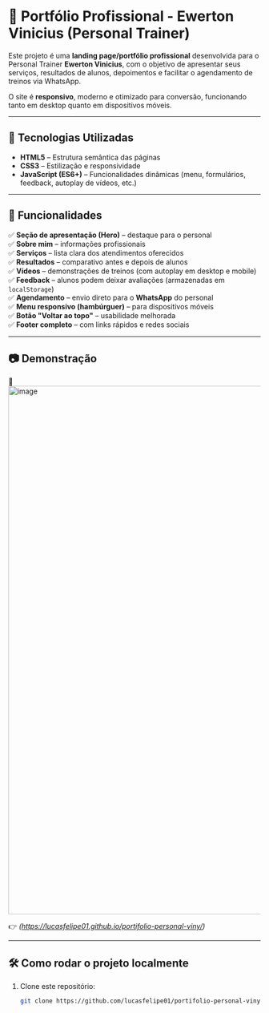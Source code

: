 # 💪 Portfólio Profissional - Ewerton Vinicius (Personal Trainer)

Este projeto é uma **landing page/portfólio profissional** desenvolvida para o Personal Trainer **Ewerton Vinicius**, com o objetivo de apresentar seus serviços, resultados de alunos, depoimentos e facilitar o agendamento de treinos via WhatsApp.  

O site é **responsivo**, moderno e otimizado para conversão, funcionando tanto em desktop quanto em dispositivos móveis.  

---

## 🚀 Tecnologias Utilizadas
- **HTML5** – Estrutura semântica das páginas  
- **CSS3** – Estilização e responsividade  
- **JavaScript (ES6+)** – Funcionalidades dinâmicas (menu, formulários, feedback, autoplay de vídeos, etc.)  


---

## 📌 Funcionalidades
✅ **Seção de apresentação (Hero)** – destaque para o personal  
✅ **Sobre mim** – informações profissionais  
✅ **Serviços** – lista clara dos atendimentos oferecidos  
✅ **Resultados** – comparativo antes e depois de alunos  
✅ **Vídeos** – demonstrações de treinos (com autoplay em desktop e mobile)  
✅ **Feedback** – alunos podem deixar avaliações (armazenadas em `localStorage`)  
✅ **Agendamento** – envio direto para o **WhatsApp** do personal  
✅ **Menu responsivo (hambúrguer)** – para dispositivos móveis  
✅ **Botão "Voltar ao topo"** – usabilidade melhorada  
✅ **Footer completo** – com links rápidos e redes sociais  

---

## 📷 Demonstração
🔗 <img width="1916" height="1055" alt="image" src="https://github.com/user-attachments/assets/87f170dc-d025-4f3c-a202-a787ad1bceef" />

👉 *(https://lucasfelipe01.github.io/portifolio-personal-viny/)*  

---

## 🛠️ Como rodar o projeto localmente
1. Clone este repositório:
   ```bash
   git clone https://github.com/lucasfelipe01/portifolio-personal-viny.git
